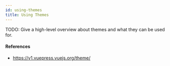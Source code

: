 ```yaml
---
id: using-themes
title: Using Themes
---
```


TODO: Give a high-level overview about themes and what they can be used for.

#### References

- https://v1.vuepress.vuejs.org/theme/
